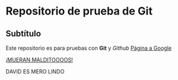 # Repositorio de prueba de Git

## Subtítulo

Este repositorio es para pruebas con **Git** y *Github*
[Página a Google](www.google.com)

[¡MUERAN MALDITOOOOS!](https://github.com/JeronimoQ107/repo_prueba1/blob/main/gato.gif)

DAVID ES MERO LINDO
